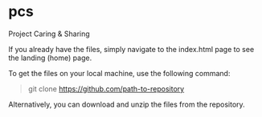 pcs
===

Project Caring &amp; Sharing

If you already have the files, simply navigate to the index.html page to see the landing (home) page.

To get the files on your local machine, use the following command:

> git clone https://github.com/path-to-repository

Alternatively, you can download and unzip the files from the repository.
